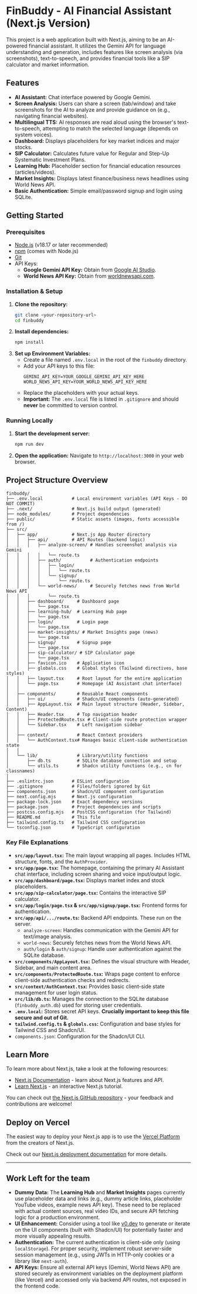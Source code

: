 # FinBuddy - AI Financial Assistant (Next.js Version)

This project is a web application built with Next.js, aiming to be an AI-powered financial assistant. It utilizes the Gemini API for language understanding and generation, includes features like screen analysis (via screenshots), text-to-speech, and provides financial tools like a SIP calculator and market information.

## Features

*   **AI Assistant:** Chat interface powered by Google Gemini.
*   **Screen Analysis:** Users can share a screen (tab/window) and take screenshots for the AI to analyze and provide guidance on (e.g., navigating financial websites).
*   **Multilingual TTS:** AI responses are read aloud using the browser's text-to-speech, attempting to match the selected language (depends on system voices).
*   **Dashboard:** Displays placeholders for key market indices and major stocks.
*   **SIP Calculator:** Calculates future value for Regular and Step-Up Systematic Investment Plans.
*   **Learning Hub:** Placeholder section for financial education resources (articles/videos).
*   **Market Insights:** Displays latest finance/business news headlines using World News API.
*   **Basic Authentication:** Simple email/password signup and login using SQLite.

## Getting Started

### Prerequisites

*   [Node.js](https://nodejs.org/) (v18.17 or later recommended)
*   [npm](https://www.npmjs.com/) (comes with Node.js)
*   [Git](https://git-scm.com/)
*   API Keys:
    *   **Google Gemini API Key:** Obtain from [Google AI Studio](https://aistudio.google.com/app/apikey).
    *   **World News API Key:** Obtain from [worldnewsapi.com](https://worldnewsapi.com/).

### Installation & Setup

1.  **Clone the repository:**
    ```bash
    git clone <your-repository-url>
    cd finbuddy
    ```
2.  **Install dependencies:**
    ```bash
    npm install
    ```
3.  **Set up Environment Variables:**
    *   Create a file named `.env.local` in the root of the `finbuddy` directory.
    *   Add your API keys to this file:
        ```
        GEMINI_API_KEY=YOUR_GOOGLE_GEMINI_API_KEY_HERE
        WORLD_NEWS_API_KEY=YOUR_WORLD_NEWS_API_KEY_HERE
        ```
    *   Replace the placeholders with your actual keys.
    *   **Important:** The `.env.local` file is listed in `.gitignore` and should **never** be committed to version control.

### Running Locally

1.  **Start the development server:**
    ```bash
    npm run dev
    ```
2.  **Open the application:** Navigate to `http://localhost:3000` in your web browser.

## Project Structure Overview

```
finbuddy/
├── .env.local           # Local environment variables (API Keys - DO NOT COMMIT)
├── .next/               # Next.js build output (generated)
├── node_modules/        # Project dependencies
├── public/              # Static assets (images, fonts accessible from /)
├── src/
│   ├── app/             # Next.js App Router directory
│   │   ├── api/         # API Routes (backend logic)
│   │   │   ├── analyze-screen/ # Handles screenshot analysis via Gemini
│   │   │   │   └── route.ts
│   │   │   ├── auth/           # Authentication endpoints
│   │   │   │   ├── login/  
│   │   │   │   │   └── route.ts
│   │   │   │   └── signup/ 
│   │   │   │       └── route.ts
│   │   │   └── world-news/     # Securely fetches news from World News API
│   │   │       └── route.ts
│   │   ├── dashboard/     # Dashboard page
│   │   │   └── page.tsx
│   │   ├── learning-hub/  # Learning Hub page
│   │   │   └── page.tsx
│   │   ├── login/         # Login page
│   │   │   └── page.tsx
│   │   ├── market-insights/ # Market Insights page (news)
│   │   │   └── page.tsx
│   │   ├── signup/        # Signup page
│   │   │   └── page.tsx
│   │   ├── sip-calculator/ # SIP Calculator page
│   │   │   └── page.tsx
│   │   ├── favicon.ico    # Application icon
│   │   ├── globals.css    # Global styles (Tailwind directives, base styles)
│   │   ├── layout.tsx     # Root layout for the entire application
│   │   └── page.tsx       # Homepage (AI Assistant chat interface)
│   │
│   ├── components/        # Reusable React components
│   │   ├── ui/            # Shadcn/UI components (auto-generated)
│   │   ├── AppLayout.tsx  # Main layout structure (Header, Sidebar, Content)
│   │   ├── Header.tsx     # Top navigation header
│   │   ├── ProtectedRoute.tsx # Client-side route protection wrapper
│   │   └── Sidebar.tsx    # Left navigation sidebar
│   │
│   ├── context/           # React Context providers
│   │   └── AuthContext.tsx# Manages basic client-side authentication state
│   │
│   └── lib/               # Library/utility functions
│       ├── db.ts          # SQLite database connection and setup
│       └── utils.ts       # Shadcn utility functions (e.g., cn for classnames)
│
├── .eslintrc.json       # ESLint configuration
├── .gitignore           # Files/folders ignored by Git
├── components.json      # Shadcn/UI component configuration
├── next.config.mjs      # Next.js configuration
├── package-lock.json    # Exact dependency versions
├── package.json         # Project dependencies and scripts
├── postcss.config.mjs   # PostCSS configuration (for Tailwind)
├── README.md            # This file
├── tailwind.config.ts   # Tailwind CSS configuration
└── tsconfig.json        # TypeScript configuration
```

### Key File Explanations

*   **`src/app/layout.tsx`:** The main layout wrapping all pages. Includes HTML structure, fonts, and the `AuthProvider`.
*   **`src/app/page.tsx`:** The homepage, containing the primary AI Assistant chat interface, including screen sharing and voice input/output logic.
*   **`src/app/dashboard/page.tsx`:** Displays market index and stock placeholders.
*   **`src/app/sip-calculator/page.tsx`:** Contains the interactive SIP calculator.
*   **`src/app/login/page.tsx` & `src/app/signup/page.tsx`:** Frontend forms for authentication.
*   **`src/app/api/.../route.ts`:** Backend API endpoints. These run on the server.
    *   `analyze-screen`: Handles communication with the Gemini API for text/image analysis.
    *   `world-news`: Securely fetches news from the World News API.
    *   `auth/login` & `auth/signup`: Handle user authentication against the SQLite database.
*   **`src/components/AppLayout.tsx`:** Defines the visual structure with Header, Sidebar, and main content area.
*   **`src/components/ProtectedRoute.tsx`:** Wraps page content to enforce client-side authentication checks and redirects.
*   **`src/context/AuthContext.tsx`:** Provides basic client-side state management for user login status.
*   **`src/lib/db.ts`:** Manages the connection to the SQLite database (`finbuddy_auth.db`) used for storing user credentials.
*   **`.env.local`:** Stores secret API keys. **Crucially important to keep this file secure and out of Git.**
*   **`tailwind.config.ts` & `globals.css`:** Configuration and base styles for Tailwind CSS and Shadcn/UI.
*   `components.json`: Configuration for the Shadcn/UI CLI.

## Learn More

To learn more about Next.js, take a look at the following resources:

- [Next.js Documentation](https://nextjs.org/docs) - learn about Next.js features and API.
- [Learn Next.js](https://nextjs.org/learn) - an interactive Next.js tutorial.

You can check out [the Next.js GitHub repository](https://github.com/vercel/next.js) - your feedback and contributions are welcome!

## Deploy on Vercel

The easiest way to deploy your Next.js app is to use the [Vercel Platform](https://vercel.com/new?utm_medium=default-template&filter=next.js&utm_source=create-next-app&utm_campaign=create-next-app-readme) from the creators of Next.js.

Check out our [Next.js deployment documentation](https://nextjs.org/docs/app/building-your-application/deploying) for more details.

---

## Work Left for the team

*   **Dummy Data:** The **Learning Hub** and **Market Insights** pages currently use placeholder data and links (e.g., dummy article links, placeholder YouTube videos, example news API key). These need to be replaced with actual content sources, real video IDs, and secure API fetching logic for a production environment.
*   **UI Enhancement:** Consider using a tool like [v0.dev](https://v0.dev/) to generate or iterate on the UI components (built with Shadcn/UI) for potentially faster and more visually appealing results.
*   **Authentication:** The current authentication is client-side only (using `localStorage`). For proper security, implement robust server-side session management (e.g., using JWTs in HTTP-only cookies or a library like `next-auth`).
*   **API Keys:** Ensure all external API keys (Gemini, World News API) are stored securely as environment variables on the deployment platform (like Vercel) and accessed only via backend API routes, not exposed in the frontend code.

